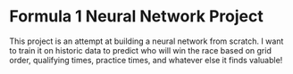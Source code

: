 # Formula 1 Neural Network Project

This project is an attempt at building a neural network from scratch. I want to train it on historic data to predict who will win the race based on grid order, qualifying times, practice times, and whatever else it finds valuable!

